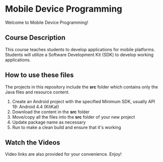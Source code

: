 # Mobile Device Programming

Welcome to Mobile Device Programming!

## Course Description
This course teaches students to develop applications for mobile platforms. Students will utilize a
Software Development Kit (SDK) to develop working applications.

## How to use these files
The projects in this repository include the **src** folder which contains only the Java files and resource content.  

 1. Create an Android project with the specified Minimum SDK, usually API 19:  Android 4.4 (KitKat)
 2. Download the content in the **src** folder
 3. Move/copy all the files into the **src** folder of your new project
 4. Update package name as necessary
 5. Run to make a clean build and ensure that it's working

## Watch the Videos
Video links are also provided for your convenience.  Enjoy!
